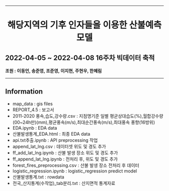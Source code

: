 
---
# <center>해당지역의 기후 인자들을 이용한 산불예측모델 </center>

## 2022-04-05 ~ 2022-04-08 16주차 빅데이터 축적
__조원 : 이동언, 송준영, 조준영, 이지현, 주현우, 한혜림__

---

## Information
* map_data : gis files
* REPORT_4.5 : 보고서
* 2011-2020 풍속,습도,강수량.csv : 지점명기준 일별 평균상대습도(%),월합강수량(00~24h만)(mm),평균풍속(m/s),최대순간풍속(m/s),최대풍속 풍향(16방위)
* EDA.ipynb : EDA data
* 산불발생통계_EDA.html : 최종 EDA data
* api.txt추출.ipynb : API preprocessing 작업
* append_lat_lng.csv : 데이터셋 위도 및 경도 추가
* ff_add_lat_lng.ipynb : 산불 발생 장소 위도 및 경도 추가
* ff_append_lat_lng.ipynb : 전처리 후, 위도 및 경도 추가
* forest_fires_preprocessing.csv : 산불 발생 장소 전처리 후 데이터 
* logistic_regression.ipynb : logistic_regression predict model
* 산불발생통계.txt : rowdata
* 전국_산지통계(수작업)_tab분리.txt : 산지면적 통계자료

## 
